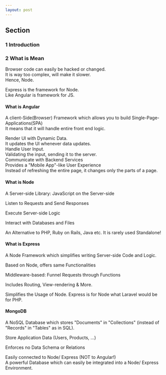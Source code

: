 ```yaml
---
layout: post
---
```

  

## Section  
### 1 Introduction  
### 2 What is Mean  
Browser code can easily be hacked or changed.  
It is way too complex, will make it slower.  
Hence, Node.  
  
Express is the framework for Node.  
Like Angular is framework for JS.  
  

#### What is Angular  
A client-Side(Browser) Framework which allows you to build Single-Page-Applications(SPA)  
It means that it will handle entire front end logic.  

Render UI with Dynamic Data.  
	It updates the UI whenever data updates.  
Handle User Input.  
	Validating the input, sending it to the server.  
Communicate with Backend Services  
Provides a "Mobile App"-like User Experience  
	Instead of refreshing the entire page, it changes only the parts of a page.  
  
#### What is Node  
A Server-side Library: JavaScript on the Server-side  
  
Listen to Requests and Send Responses  
  
Execute Server-side Logic  
  
Interact with Databases and Files  
  
An Alternative to PHP, Ruby on Rails, Java etc. It is rarely used Standalone!  
  
#### What is Express  
A Node Framework which simplifies writing Server-side Code and Logic.  
  
Based on Node, offers same Functionalities  
  
Middleware-based: Funnel Requests through Functions  
  
Includes Routing, View-rendering & More.  
  
Simplifies the Usage of Node. Express is for Node what Laravel would be for PHP.  
  
#### MongoDB  
A NoSQL Database which stores "Documents" in "Collections" (instead of "Records" in "Tables" as in SQL).  
  
Store Application Data (Users, Products, ...)  
  
Enforces no Data Schema or Relations  
  
Easily connected to Node/ Express (NOT to Angular!)  
A powerful Database which can easily be integrated into a Node/ Express Environment.  
  



















